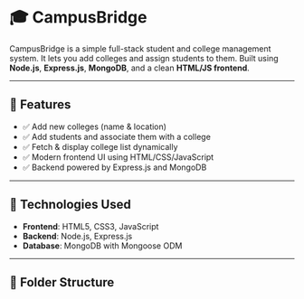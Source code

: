 # 🎓 CampusBridge

CampusBridge is a simple full-stack student and college management system. It lets you add colleges and assign students to them. Built using **Node.js**, **Express.js**, **MongoDB**, and a clean **HTML/JS frontend**.

---

## 📌 Features

- ✅ Add new colleges (name & location)
- ✅ Add students and associate them with a college
- ✅ Fetch & display college list dynamically
- ✅ Modern frontend UI using HTML/CSS/JavaScript
- ✅ Backend powered by Express.js and MongoDB

---

## 🔧 Technologies Used

- **Frontend**: HTML5, CSS3, JavaScript
- **Backend**: Node.js, Express.js
- **Database**: MongoDB with Mongoose ODM

---

## 📁 Folder Structure

